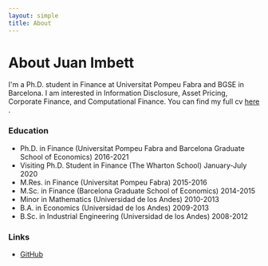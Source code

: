 ```yaml
---
layout: simple
title: About
---
```


# About Juan Imbett

I'm a Ph.D. student in Finance at Universitat Pompeu Fabra and BGSE in Barcelona. I am interested in Information Disclosure, Asset Pricing, Corporate Finance, and Computational Finance. You can find my full cv <a href="main.pdf"> here </a>. 


### Education

- Ph.D. in Finance (Universitat Pompeu Fabra and Barcelona Graduate School of Economics) 2016-2021
- Visiting Ph.D. Student in Finance (The Wharton School) January-July 2020
- M.Res. in Finance (Universitat Pompeu Fabra) 2015-2016
- M.Sc. in Finance (Barcelona Graduate School of Economics) 2014-2015
- Minor in Mathematics (Universidad de los Andes) 2010-2013
- B.A. in Economics (Universidad de los Andes) 2009-2013
- B.Sc. in Industrial Engineering (Universidad de los Andes) 2008-2012

### Links

- [GitHub](https://github.com/jfimbett)


